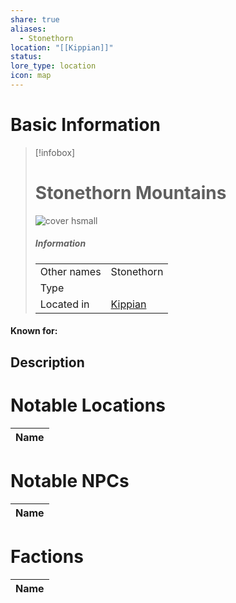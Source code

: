 ```yaml
---
share: true
aliases:
  - Stonethorn
location: "[[Kippian]]"
status: 
lore_type: location
icon: map
---
```

# Basic Information
> [!infobox]
> # Stonethorn Mountains
> ![cover hsmall](insertimage.png)
> ##### Information
> |   |  |
> | ---- | ---- |
> | Other names | Stonethorn|
> | Type | 
> | Located in | [Kippian](../Continents/Kippian.md)|
#### Known for:
## Description
# Notable Locations
| Name |
| ---- |

# Notable NPCs
| Name |
| ---- |

# Factions
| Name |
| ---- |
